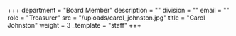 +++
department = "Board Member"
description = ""
division = ""
email = ""
role = "Treasurer"
src = "/uploads/carol_johnston.jpg"
title = "Carol Johnston"
weight = 3
_template = "staff"
+++

